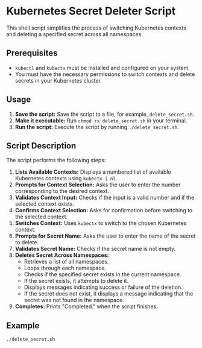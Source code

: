 # Kubernetes Secret Deleter Script

This shell script simplifies the process of switching Kubernetes contexts and deleting a specified secret across all namespaces.

## Prerequisites

* `kubectl` and `kubectx` must be installed and configured on your system.
* You must have the necessary permissions to switch contexts and delete secrets in your Kubernetes cluster.

## Usage

1.  **Save the script:** Save the script to a file, for example, `delete_secret.sh`.
2.  **Make it executable:** Run `chmod +x delete_secret.sh` in your terminal.
3.  **Run the script:** Execute the script by running `./delete_secret.sh`.

## Script Description

The script performs the following steps:

1.  **Lists Available Contexts:** Displays a numbered list of available Kubernetes contexts using `kubectx | nl`.
2.  **Prompts for Context Selection:** Asks the user to enter the number corresponding to the desired context.
3.  **Validates Context Input:** Checks if the input is a valid number and if the selected context exists.
4.  **Confirms Context Selection:** Asks for confirmation before switching to the selected context.
5.  **Switches Context:** Uses `kubectx` to switch to the chosen Kubernetes context.
6.  **Prompts for Secret Name:** Asks the user to enter the name of the secret to delete.
7.  **Validates Secret Name:** Checks if the secret name is not empty.
8.  **Deletes Secret Across Namespaces:**
    * Retrieves a list of all namespaces.
    * Loops through each namespace.
    * Checks if the specified secret exists in the current namespace.
    * If the secret exists, it attempts to delete it.
    * Displays messages indicating success or failure of the deletion.
    * If the secret does not exist, it displays a message indicating that the secret was not found in the namespace.
9.  **Completes:** Prints "Completed." when the script finishes.

## Example

```bash
./delete_secret.sh
```